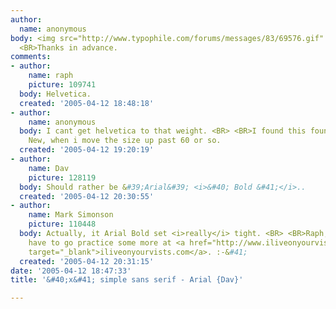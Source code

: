 ```yaml
---
author:
  name: anonymous
body: <img src="http://www.typophile.com/forums/messages/83/69576.gif" alt=""> <BR>
  <BR>Thanks in advance.
comments:
- author:
    name: raph
    picture: 109741
  body: Helvetica.
  created: '2005-04-12 18:48:18'
- author:
    name: anonymous
  body: I cant get helvetica to that weight. <BR> <BR>I found this found as Courier
    New, when i move the size up past 60 or so.
  created: '2005-04-12 19:20:19'
- author:
    name: Dav
    picture: 128119
  body: Should rather be &#39;Arial&#39; <i>&#40; Bold &#41;</i>..
  created: '2005-04-12 20:30:55'
- author:
    name: Mark Simonson
    picture: 110448
  body: Actually, it Arial Bold set <i>really</i> tight. <BR> <BR>Raph, you&#39;ll
    have to go practice some more at <a href="http://www.iliveonyourvisits.com/helvetica/"
    target="_blank">iliveonyourvists.com</a>. :-&#41;
  created: '2005-04-12 20:31:15'
date: '2005-04-12 18:47:33'
title: '&#40;x&#41; simple sans serif - Arial {Dav}'

---
```

